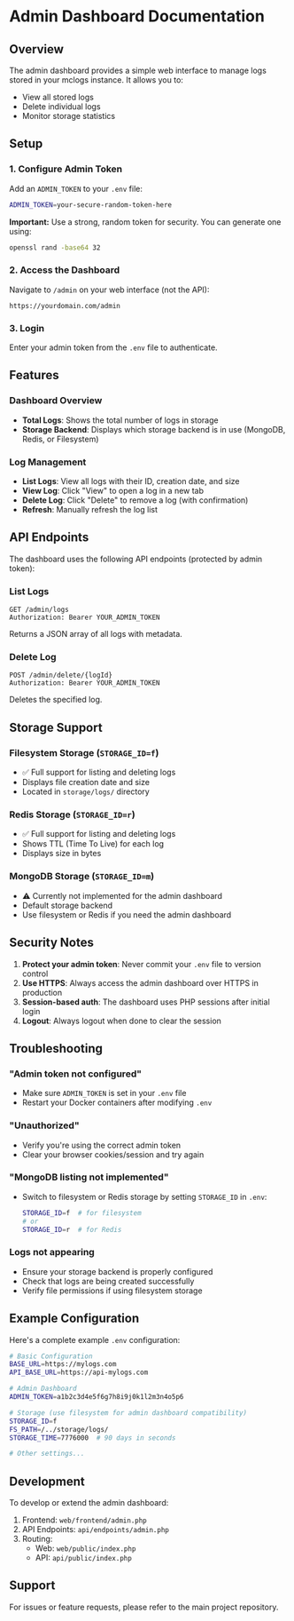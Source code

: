 # Admin Dashboard Documentation

## Overview

The admin dashboard provides a simple web interface to manage logs stored in your mclogs instance. It allows you to:
- View all stored logs
- Delete individual logs
- Monitor storage statistics

## Setup

### 1. Configure Admin Token

Add an `ADMIN_TOKEN` to your `.env` file:

```bash
ADMIN_TOKEN=your-secure-random-token-here
```

**Important:** Use a strong, random token for security. You can generate one using:

```bash
openssl rand -base64 32
```

### 2. Access the Dashboard

Navigate to `/admin` on your web interface (not the API):

```
https://yourdomain.com/admin
```

### 3. Login

Enter your admin token from the `.env` file to authenticate.

## Features

### Dashboard Overview
- **Total Logs**: Shows the total number of logs in storage
- **Storage Backend**: Displays which storage backend is in use (MongoDB, Redis, or Filesystem)

### Log Management
- **List Logs**: View all logs with their ID, creation date, and size
- **View Log**: Click "View" to open a log in a new tab
- **Delete Log**: Click "Delete" to remove a log (with confirmation)
- **Refresh**: Manually refresh the log list

## API Endpoints

The dashboard uses the following API endpoints (protected by admin token):

### List Logs
```
GET /admin/logs
Authorization: Bearer YOUR_ADMIN_TOKEN
```

Returns a JSON array of all logs with metadata.

### Delete Log
```
POST /admin/delete/{logId}
Authorization: Bearer YOUR_ADMIN_TOKEN
```

Deletes the specified log.

## Storage Support

### Filesystem Storage (`STORAGE_ID=f`)
- ✅ Full support for listing and deleting logs
- Displays file creation date and size
- Located in `storage/logs/` directory

### Redis Storage (`STORAGE_ID=r`)
- ✅ Full support for listing and deleting logs
- Shows TTL (Time To Live) for each log
- Displays size in bytes

### MongoDB Storage (`STORAGE_ID=m`)
- ⚠️ Currently not implemented for the admin dashboard
- Default storage backend
- Use filesystem or Redis if you need the admin dashboard

## Security Notes

1. **Protect your admin token**: Never commit your `.env` file to version control
2. **Use HTTPS**: Always access the admin dashboard over HTTPS in production
3. **Session-based auth**: The dashboard uses PHP sessions after initial login
4. **Logout**: Always logout when done to clear the session

## Troubleshooting

### "Admin token not configured"
- Make sure `ADMIN_TOKEN` is set in your `.env` file
- Restart your Docker containers after modifying `.env`

### "Unauthorized"
- Verify you're using the correct admin token
- Clear your browser cookies/session and try again

### "MongoDB listing not implemented"
- Switch to filesystem or Redis storage by setting `STORAGE_ID` in `.env`:
  ```bash
  STORAGE_ID=f  # for filesystem
  # or
  STORAGE_ID=r  # for Redis
  ```

### Logs not appearing
- Ensure your storage backend is properly configured
- Check that logs are being created successfully
- Verify file permissions if using filesystem storage

## Example Configuration

Here's a complete example `.env` configuration:

```bash
# Basic Configuration
BASE_URL=https://mylogs.com
API_BASE_URL=https://api-mylogs.com

# Admin Dashboard
ADMIN_TOKEN=a1b2c3d4e5f6g7h8i9j0k1l2m3n4o5p6

# Storage (use filesystem for admin dashboard compatibility)
STORAGE_ID=f
FS_PATH=/../storage/logs/
STORAGE_TIME=7776000  # 90 days in seconds

# Other settings...
```

## Development

To develop or extend the admin dashboard:

1. Frontend: `web/frontend/admin.php`
2. API Endpoints: `api/endpoints/admin.php`
3. Routing: 
   - Web: `web/public/index.php`
   - API: `api/public/index.php`

## Support

For issues or feature requests, please refer to the main project repository.
